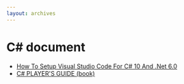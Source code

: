 ```yaml
---
layout: archives
---
```


# C# document

- [How To Setup Visual Studio Code For C# 10 And .Net 6.0](https://www.c-sharpcorner.com/article/how-to-setup-visual-studio-code-for-c-sharp-10-and-net-6-0/)
- [C# PLAYER'S GUIDE (book)](https://csharpplayersguide.com/)